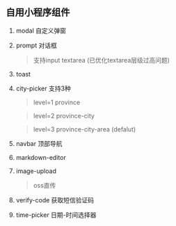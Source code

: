 ## 自用小程序组件

1. modal 自定义弹窗

2. prompt 对话框
	> 支持input textarea (已优化textarea层级过高问题)

3. toast

4. city-picker
	支持3种

	> level=1 province 

	> level=2 province-city 

	> level=3 province-city-area (defalut)

5. navbar 顶部导航

6. markdown-editor

7. image-upload
	> oss直传

8. verify-code 获取短信验证码

9. time-picker 日期-时间选择器